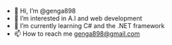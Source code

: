 - 👋 Hi, I’m @genga898
- 👀 I’m interested in A.I and web development
- 🌱 I’m currently learning C# and the .NET framework
- 📫 How to reach me genga898@gmail.com

<!---
genga898/genga898 is a ✨ special ✨ repository because its `README.md` (this file) appears on your GitHub profile.
You can click the Preview link to take a look at your changes.
--->
